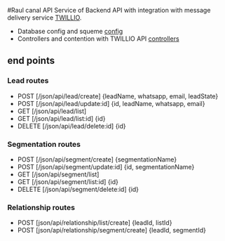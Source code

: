 #Raul canal API
Service of Backend API with integration with message delivery service [TWILLIO](https://www.twilio.com/pt-br/docs/).

- Database config and squeme [config](config)
- Controllers and contention with TWILLIO API [controllers](controllers)

## end points

### Lead routes

- POST [/json/api/lead/create] {leadName, whatsapp, email, leadState}
- POST [/json/api/lead/update:id] {id, leadName, whatsapp, email}
- GET [/json/api/lead/list]
- GET [/json/api/lead/list:id] {id}
- DELETE [/json/api/lead/delete:id] {id}

### Segmentation routes

- POST [/json/api/segment/create] {segmentationName}
- POST [/json/api/segment/update:id] {id, segmentationName}
- GET [/json/api/segment/list]
- GET [/json/api/segment/list:id] {id}
- DELETE [/json/api/segment/delete:id] {id}

### Relationship routes 

- POST [json/api/relationship/list/create] {leadId, listId}
- POST [json/api/relationship/segment/create] {leadId, segmentId}
